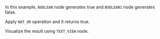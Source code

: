 In this example, `BOOLEAN` node generates true and `BOOLEAN1` node generates false.

Apply `NOT_OR` operation and it returns true.

Visualize the result using `TEXT_VIEW` node.